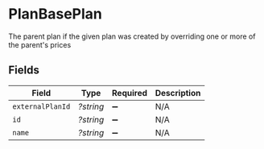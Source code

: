 # PlanBasePlan

The parent plan if the given plan was created by overriding one or more of the parent's prices


## Fields

| Field              | Type               | Required           | Description        |
| ------------------ | ------------------ | ------------------ | ------------------ |
| `externalPlanId`   | *?string*          | :heavy_minus_sign: | N/A                |
| `id`               | *?string*          | :heavy_minus_sign: | N/A                |
| `name`             | *?string*          | :heavy_minus_sign: | N/A                |